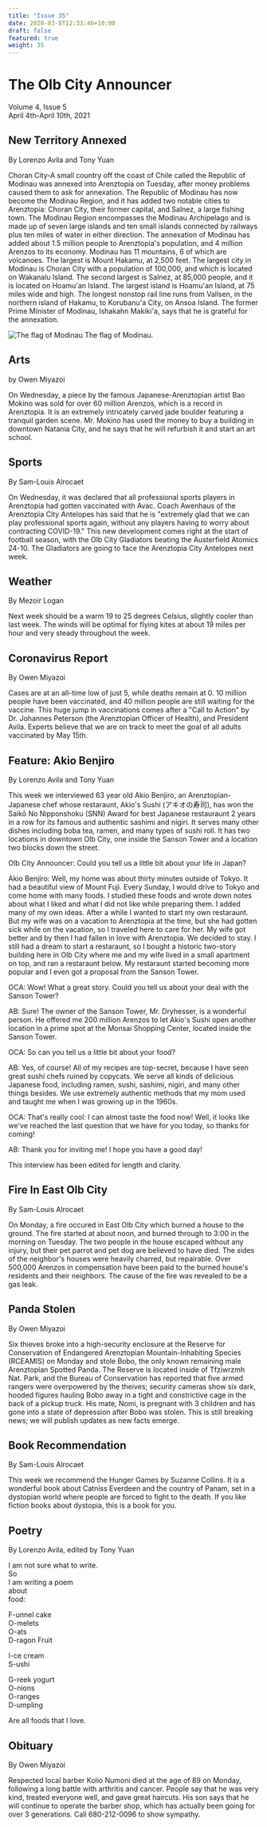 ```yaml
---
title: "Issue 35"
date: 2020-03-8T12:33:46+10:00
draft: false
featured: true
weight: 35
---
```


# The Olb City Announcer    
Volume 4, Issue 5    
April 4th-April 10th, 2021    

## New Territory Annexed
By Lorenzo Avila and Tony Yuan

Choran City-A small country off the coast of Chile called the Republic of Modinau was annexed into Arenztopia on Tuesday, after money problems caused them to ask for annexation. The Republic of Modinau has now become the Modinau Region, and it has added two notable cities to Arenztopia: Choran City, their former capital, and Salnez, a large fishing town. The Modinau Region encompasses the Modinau Archipelago and is made up of seven large islands and ten small islands connected by railways plus ten miles of water in either direction. The annexation of Modinau has added about 1.5 million people to Arenztopia's population, and 4 million Arenzos to its economy. Modinau has 11 mountains, 6 of which are volcanoes. The largest is Mount Hakamu, at 2,500 feet. The largest city in Modinau is Choran City with a population of 100,000, and which is located on Wakanalu Island. The second largest is Salnez, at 85,000 people, and it is located on Hoamu'an Island. The largest island is Hoamu'an Island, at 75 miles wide and high. The longest nonstop rail line runs from Vallsen, in the northern island of Hakamu, to Korubanu'a City, on Ansoa Island. The former Prime Minister of Modinau, Ishakahn Makiki'a, says that he is grateful for the annexation.

![The flag of Modinau](https://docs.google.com/drawings/d/e/2PACX-1vTXThjPExrQgJFDRaBSt860rxiJ0LcWdvshd0AAw3pMEI1twpqZKy-CTx0k0gF0vHPhRyQdfh3Ipcvr/pub?w=956&h=573)
The flag of Modinau.
      
## Arts
by Owen Miyazoi

On Wednesday, a piece by the famous Japanese-Arenztopian artist Bao Mokino was sold for over 60 million Arenzos, which is a record in Arenztopia. It is an extremely intricately carved jade boulder featuring a tranquil garden scene. Mr. Mokino has used the money to buy a building in downtown Natania City, and he says that he will refurbish it and start an art school.

## Sports
By Sam-Louis Alrocaet

On Wednesday, it was declared that all professional sports players in Arenztopia had gotten vaccinated with Avac. Coach Awenhaus of the Arenztopia City Antelopes has said that he is "extremely glad that we can play professional sports again, without any players having to worry about contracting COVID-19." This new development comes right at the start of football season, with the Olb City Gladiators beating the Austerfield Atomics 24-10. The Gladiators are going to face the Arenztopia City Antelopes next week.

## Weather
By Mezoir Logan

Next week should be a warm 19 to 25 degrees Celsius, slightly cooler than last week. The winds will be optimal for flying kites at about 19 miles per hour and very steady throughout the week.

## Coronavirus Report
By Owen Miyazoi

Cases are at an all-time low of just 5, while deaths remain at 0. 10 million people have been vaccinated, and 40 million people are still waiting for the vaccine. This huge jump in vaccinations comes after a "Call to Action" by Dr. Johannes Peterson (the Arenztopian Officer of Health), and President Avila. Experts believe that we are on track to meet the goal of all adults vaccinated by May 15th.

## Feature: Akio Benjiro
By Lorenzo Avila and Tony Yuan

This week we interviewed 63 year old Akio Benjiro, an Arenztopian-Japanese chef whose restaraunt, Akio's Sushi (アキオの寿司), has won the Saikō No Nipponshoku (SNN) Award for best Japanese restauraunt 2 years in a row for its famous and authentic sashimi and nigiri. It serves many other dishes including boba tea, ramen, and many types of sushi roll. It has two locations in downtown Olb City, one inside the Sanson Tower and a location two blocks down the street.

Olb City Announcer: Could you tell us a little bit about your life in Japan?

Akio Benjiro: Well, my home was about thirty minutes outside of Tokyo. It had a beautiful view of Mount Fuji. Every Sunday, I would drive to Tokyo and come home with many foods. I studied these foods and wrote down notes about what I liked and what I did not like while preparing them. I added many of my own ideas. After a while I wanted to start my own restaraunt. But my wife was on a vacation to Arenztopia at the time, but she had gotten sick while on the vacation, so I traveled here to care for her. My wife got better and by then I had fallen in love with Arenztopia. We decided to stay. I still had a dream to start a restaraunt, so I bought a historic two-story building here in Olb City where me and my wife lived in a small apartment on top, and ran a restaraunt below. My restaraunt started becoming more popular and I even got a proposal from the Sanson Tower.

OCA: Wow! What a great story. Could you tell us about your deal with the Sanson Tower?

AB: Sure! The owner of the Sanson Tower, Mr. Dryhesser, is a wonderful person. He offered me 200 million Arenzos to let Akio's Sushi open another location in a prime spot at the Monsai Shopping Center, located inside the Sanson Tower.

OCA: So can you tell us a little bit about your food?

AB: Yes, of course! All of my recipes are top-secret, because I have seen great sushi chefs ruined by copycats. We serve all kinds of delicious Japanese food, including ramen, sushi, sashimi, nigiri, and many other things besides. We use extremely authentic methods that my mom used and taught me when I was growing up in the 1960s.

OCA: That's really cool: I can almost taste the food now! Well, it looks like we've reached the last question that we have for you today, so thanks for coming!

AB: Thank you for inviting me! I hope you have a good day!

This interview has been edited for length and clarity.

## Fire In East Olb City
By Sam-Louis Alrocaet

On Monday, a fire occured in East Olb City which burned a house to the ground. The fire started at about noon, and burned through to 3:00 in the morning on Tuesday. The two people in the house escaped without any injury, but their pet parrot and pet dog are believed to have died. The sides of the neighbor's houses were heavily charred, but repairable. Over 500,000 Arenzos in compensation have been paid to the burned house's residents and their neighbors. The cause of the fire was revealed to be a gas leak.

## Panda Stolen
By Owen Miyazoi

Six thieves broke into a high-security enclosure at the Reserve for Conservation of Endangered Arenztopian Mountain-Inhabiting Species (RCEAMIS) on Monday and stole Bobo, the only known remaining male Arenztopian Spotted Panda. The Reserve is located inside of Tfziwrzmh Nat. Park, and the Bureau of Conservation has reported that five armed rangers were overpowered by the theives; security cameras show six dark, hooded figures hauling Bobo away in a tight and constrictive cage in the back of a pickup truck. His mate, Nomi, is pregnant with 3 children and has gone into a state of depression after Bobo was stolen. This is still breaking news; we will publish updates as new facts emerge.

## Book Recommendation
By Sam-Louis Alrocaet

This week we recommend the Hunger Games by Suzanne Collins. It is a wonderful book about Catniss Everdeen and the country of Panam, set in a dystopian world where people are forced to fight to the death. If you like fiction books about dystopia, this is a book for you.

## Poetry
By Lorenzo Avila, edited by Tony Yuan

I am not sure what to write.    
So    
I am writing a poem    
about    
food:    
    
F-unnel cake    
O-melets    
O-ats    
D-ragon Fruit    
    
I-ce cream    
S-ushi    
    
G-reek yogurt    
O-nions    
O-ranges    
D-umpling    
    
Are all foods that I love.    

## Obituary
By Owen Miyazoi

Respected local barber Kolio Numoni died at the age of 89 on Monday, following a long battle with arthritis and cancer. People say that he was very kind, treated everyone well, and gave great haircuts. His son says that he will continue to operate the barber shop, which has actually been going for over 3 generations. Call 680-212-0096 to show sympathy.
